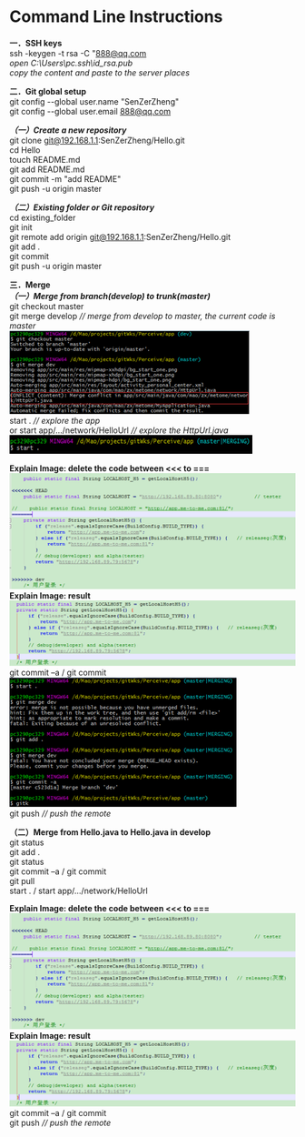 **Command Line Instructions**
=================================== 

**一．SSH keys** <br>
ssh -keygen -t rsa -C "888@qq.com <br>
*open C:\Users\pc\.ssh\id_rsa.pub* <br>
*copy the content and paste to the server places* <br>

**二．Git global setup** <br>
git config --global user.name "SenZerZheng" <br>
git config --global user.email 888@qq.com <br>

***（一）Create a new repository*** <br>
git clone git@192.168.1.1:SenZerZheng/Hello.git <br>
cd Hello <br>
touch README.md <br>
git add README.md <br>
git commit -m "add README" <br>
git push -u origin master <br>

***（二）Existing folder or Git repository*** <br>
cd existing_folder <br>
git init <br>
git remote add origin git@192.168.1.1:SenZerZheng/Hello.git <br>
git add . <br>
git commit <br>
git push -u origin master <br>

**三．Merge** <br>
***（一）Merge from branch(develop) to trunk(master)*** <br>
git checkout master <br>
git merge develop *// merge from develop to master, the current code is master* <br>
 ![github](https://github.com/SenzerZheng/GitBasicOperation/blob/master/samples/sample_01.png "github") <br>
start . *// explore the app* <br>
or start app/.../network/HelloUrl 			*// explore the HttpUrl.java* <br>
![image](https://github.com/SenzerZheng/GitBasicOperation/blob/master/samples/sample_02.png) <br>
 
**Explain Image: delete the code between <<< to ===** <br>
 ![image](https://github.com/SenzerZheng/GitBasicOperation/blob/master/samples/sample_03.png) <br>
**Explain Image: result** <br>
 ![image](https://github.com/SenzerZheng/GitBasicOperation/blob/master/samples/sample_04.png) <br>
git commit –a / git commit <br>
  ![image](https://github.com/SenzerZheng/GitBasicOperation/blob/master/samples/sample_05.png) <br>
git push *// push the remote* <br>

**（二）Merge from Hello.java to Hello.java in develop** <br>
git status <br>
git add . <br>
git status <br>
git commit –a / git commit <br>
git pull <br>
start . / start app/.../network/HelloUrl 		<br>

**Explain Image: delete the code between <<< to ===** <br>
 ![image](https://github.com/SenzerZheng/GitBasicOperation/blob/master/samples/sample_06.png) <br>
**Explain Image: result** <br>
 ![image](https://github.com/SenzerZheng/GitBasicOperation/blob/master/samples/sample_07.png) <br>
git commit –a / git commit <br>
git push *// push the remote* <br>
